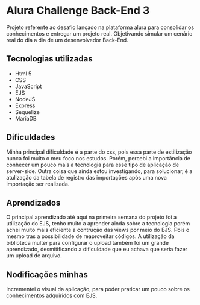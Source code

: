 # Alura Challenge Back-End 3

Projeto referente ao desafio lançado na plataforma alura para consolidar os conhecimentos e entregar um projeto real. Objetivando simular um cenário real do dia a dia de um desenvolvedor Back-End.

## Tecnologias utilizadas

- Html 5
- CSS
- JavaScript
- EJS
- NodeJS
- Express
- Sequelize
- MariaDB

## Dificuldades
Minha principal dificuldade é a parte do css, pois essa parte de estilização nunca foi muito o meu foco nos estudos. Porém, percebi a importância de conhecer um pouco mais a tecnologia para esse tipo de aplicação de server-side. Outra coisa que ainda estou investigando, para solucionar, é a atulização da tabela de registro das importações após uma nova importação ser realizada.

## Aprendizados
O principal aprendizado até aqui na primeira semana do projeto foi a utilização do EJS, tenho muito a aprender ainda sobre a tecnologia porém achei muito mais eficiente a contrução das views por meio do EJS. Pois o mesmo tras a possibilidade de reaproveitar códigos. A utilização da biblioteca multer para configurar o upload também foi um grande aprendizado, desmitificando a dificuldade que eu achava que seria fazer um upload de arquivo.

## Nodificações minhas
Incrementei o visual da aplicação, para poder praticar um pouco sobre os conhecimentos adquiridos com EJS.
